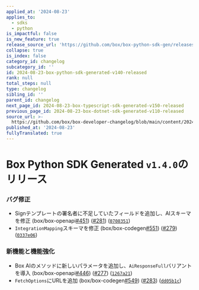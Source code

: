 ```yaml
---
applied_at: '2024-08-23'
applies_to:
  - sdks
  - python
is_impactful: false
is_new_feature: true
release_source_url: 'https://github.com/box/box-python-sdk-gen/releases/tag/v1.4.0'
collapse: true
is_index: false
category_id: changelog
subcategory_id: ''
id: 2024-08-23-box-python-sdk-generated-v140-released
rank: null
total_steps: null
type: changelog
sibling_id: ''
parent_id: changelog
next_page_id: 2024-08-23-box-typescript-sdk-generated-v150-released
previous_page_id: 2024-08-23-box-dotnet-sdk-generated-v110-released
source_url: >-
  https://github.com/box/box-developer-changelog/blob/main/content/2024/08-23-box-python-sdk-generated-v140-released.md
published_at: '2024-08-23'
fullyTranslated: true
---
```

# Box Python SDK Generated `v1.4.0`のリリース

### バグ修正

* Signテンプレートの署名者に不足していたフィールドを追加し、AIスキーマを修正 (box/box-openapi[#451][1]) ([#281][2]) ([`0708351`][3])
* `IntegrationMapping`スキーマを修正 (box/box-codegen[#551][4]) ([#279][5]) ([`0337e06`][6])

### 新機能と機能強化

* Box AIのメソッドに新しいパラメータを追加し、`AiResponseFull`バリアントを導入 (box/box-openapi[#446][7]) ([#277][8]) ([`1267a21`][9])
* `FetchOptions`にURLを追加 (box/box-codegen[#549][10]) ([#283][11]) ([`dd05b1c`][12])

[1]: https://github.com/box/box-codegen/issues/451

[2]: https://github.com/box/box-codegen/issues/281

[3]: https://github.com/box/box-codegen/commit/0708351171eca1fe4914b823a4257bbabd3cd075

[4]: https://github.com/box/box-codegen/issues/551

[5]: https://github.com/box/box-codegen/issues/279

[6]: https://github.com/box/box-codegen/commit/0337e06c6bf6d35dd51409c429b7fef295f5a406

[7]: https://github.com/box/box-codegen/issues/446

[8]: https://github.com/box/box-codegen/issues/277

[9]: https://github.com/box/box-codegen/commit/1267a215fbc8292059603665a53b0159d7a1242c

[10]: https://github.com/box/box-codegen/issues/549

[11]: https://github.com/box/box-codegen/issues/283

[12]: https://github.com/box/box-codegen/commit/dd05b1c2b1687d8647f4116c022dbf1890984adc
